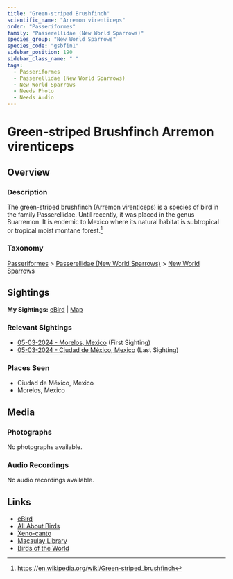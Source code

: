```yaml
---
title: "Green-striped Brushfinch"
scientific_name: "Arremon virenticeps"
order: "Passeriformes"
family: "Passerellidae (New World Sparrows)"
species_group: "New World Sparrows"
species_code: "gsbfin1"
sidebar_position: 190
sidebar_class_name: " "
tags: 
  - Passeriformes
  - Passerellidae (New World Sparrows)
  - New World Sparrows
  - Needs Photo
  - Needs Audio
---
```


# Green-striped Brushfinch <span className='sci_name'>Arremon virenticeps</span>

## Overview

### Description
The green-striped brushfinch (Arremon virenticeps) is a species of bird in the family Passerellidae. Until recently, it was placed in the genus Buarremon.
It is endemic to Mexico where its natural habitat is subtropical or tropical moist montane forest.[^1]

[^1]: https://en.wikipedia.org/wiki/Green-striped_brushfinch

### Taxonomy
[Passeriformes](/tags/passeriformes) > [Passerellidae (New World Sparrows)](/tags/passerellidae-new-world-sparrows) > [New World Sparrows](/tags/new-world-sparrows)


## Sightings

**My Sightings:** [eBird](https://ebird.org/lifelist?r=world&time=life&spp=gsbfin1) | [Map](/map?species_code=gsbfin1)

### Relevant Sightings

* [05-03-2024 - Morelos, Mexico](https://ebird.org/checklist/S171768259) (First Sighting)
* [05-03-2024 - Ciudad de México, Mexico](https://ebird.org/checklist/S171944247) (Last Sighting)

### Places Seen

* Ciudad de México, Mexico
* Morelos, Mexico



## Media
### Photographs
No photographs available.

### Audio Recordings
No audio recordings available.

## Links
* [eBird](https://ebird.org/species/gsbfin1) 
* [All About Birds](https://www.allaboutbirds.org/guide/gsbfin1) 
* [Xeno-canto](https://www.xeno-canto.org/species/arremon-virenticeps) 
* [Macaulay Library](https://search.macaulaylibrary.org/catalog?taxonCode=gsbfin1&sort=rating_rank_desc)
* [Birds of the World](https://birdsoftheworld.org/bow/species/gsbfin1)
